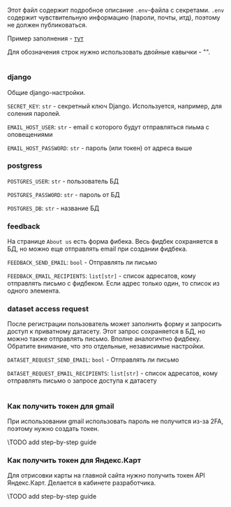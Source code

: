 Этот файл содержит подробное описание `.env`-файла с секретами.
`.env` содержит чувствительную информацию (пароли, почты, итд), поэтому не должен публиковаться.

Пример заполнения - [тут](/example.env)

Для обозначения строк нужно использовать двойные кавычки - "".

#

### django
Общие django-настройки.

`SECRET_KEY`: `str` - секретный ключ Django. Используется, например, для  соления паролей.

`EMAIL_HOST_USER`: `str` - email с которого будут отправляться пиьма с оповещениями

`EMAIL_HOST_PASSWORD`: `str` - пароль (или токен) от адреса выше

### postgress
`POSTGRES_USER`: `str` - пользователь БД

`POSTGRES_PASSWORD`: `str` - пароль от БД

`POSTGRES_DB`: `str` - название БД

### feedback
На странице `About us` есть форма фибека.
Весь фидбек сохраняется в БД, но можно еще отправлять email при создании фидбека.

`FEEDBACK_SEND_EMAIL`: `bool` - Отправлять ли письмо

`FEEDBACK_EMAIL_RECIPIENTS`: `list[str]` - список адресатов, кому отправлять письмо с фидбеком.
Если адрес только один, то список из одного элемента.

### dataset access request
После регистрации пользователь может заполнить форму и запросить доступ к приватному датасету.
Этот запрос сохраняется в БД, но можно также отправлять письмо.
Вполне аналогичтно фидбеку.
Обратите внимание, что это отдельные, независимые настройки.

`DATASET_REQUEST_SEND_EMAIL`: `bool` - Отправлять ли письмо

`DATASET_REQUEST_EMAIL_RECIPIENTS`: `list[str]` - список адресатов, кому отправлять письмо о запросе доступа к датасету

#

### Как получить токен для gmail
При использовании gmail использовать пароль не получится из-за 2FA, поэтому нужно создать токен.

\TODO add step-by-step guide

### Как получить токен для Яндекс.Карт
Для отрисовки карты на главной сайта нужно получить токен API Яндекс.Карт.
Делается в кабинете разработчика.

\TODO add step-by-step guide
